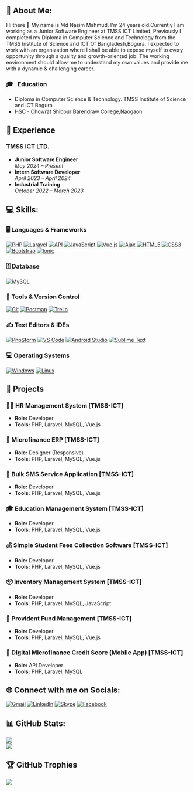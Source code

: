## 💫 About Me:
Hi there 👋 My name is Md Nasim Mahmud. I'm 24 years old.Currently I am working as a Junior Software Engineer at TMSS ICT Limited. Previously I completed my Diploma in Computer Science and Technology from the TMSS Institute of Science and ICT Of Bangladesh,Bogura. I expected to work with an organization where I shall be able to expose myself to every opportunity through a quality and growth-oriented job. The working environment should allow me to understand my own values and provide me with a dynamic & challenging career.
### 🎓 &nbsp; Education
* Diploma in Computer Science & Technology. TMSS Institute of Science and ICT,Bogura
* HSC - Chowrat Shibpur Barendraw College,Naogaon

## 💼 Experience
### TMSS ICT LTD.
- **Junior Software Engineer**  
  *May 2024 – Present*  
- **Intern Software Developer**  
  *April 2023 – April 2024*  
- **Industrial Training**  
  *October 2022 – March 2023*


## 💻 Skills:
### 🖥️ Languages & Frameworks
[![PHP](https://img.shields.io/badge/PHP-777BB4?style=for-the-badge&logo=php&logoColor=white)]()
[![Laravel](https://img.shields.io/badge/laravel-%23FF2D20.svg?style=for-the-badge&logo=laravel&logoColor=white)](https://laravel.com/)
[![API](https://img.shields.io/badge/API%20Development-FF6F00?style=for-the-badge&logo=fastapi&logoColor=white)]()
[![JavaScript](https://img.shields.io/badge/javascript-%23323330.svg?style=for-the-badge&logo=javascript&logoColor=%23F7DF1E)]()
[![Vue.js](https://img.shields.io/badge/vuejs-%2335495e.svg?style=for-the-badge&logo=vuedotjs&logoColor=%234FC08D)]()
[![Ajax](https://img.shields.io/badge/Ajax-%23239120.svg?style=for-the-badge&logo=ajax&logoColor=white)]()
[![HTML5](https://img.shields.io/badge/html5-%23E34F26.svg?style=for-the-badge&logo=html5&logoColor=white)]()
[![CSS3](https://img.shields.io/badge/css3-%231572B6.svg?style=for-the-badge&logo=css3&logoColor=white)]()
[![Bootstrap](https://img.shields.io/badge/bootstrap-%23563D7C.svg?style=for-the-badge&logo=bootstrap&logoColor=white)]()
[![Ionic](https://img.shields.io/badge/Ionic-3880FF?style=for-the-badge&logo=ionic&logoColor=white)]()

### 🗄️ Database
[![MySQL](https://img.shields.io/badge/mysql-%2300f.svg?style=for-the-badge&logo=mysql&logoColor=white)]()

### 🔧 Tools & Version Control
[![Git](https://img.shields.io/badge/git-%23F05033.svg?style=for-the-badge&logo=git&logoColor=white)]()
[![Postman](https://img.shields.io/badge/Postman-FF6C37?style=for-the-badge&logo=postman&logoColor=white)]()
[![Trello](https://img.shields.io/badge/Trello-%23026AA7.svg?style=for-the-badge&logo=Trello&logoColor=white)]()

### ✍️ Text Editors & IDEs
[![PhpStorm](https://img.shields.io/badge/PhpStorm-000000?style=for-the-badge&logo=phpstorm&logoColor=white)]()
[![VS Code](https://img.shields.io/badge/VSCode-0078d7.svg?style=for-the-badge&logo=visual-studio-code&logoColor=white)]()
[![Android Studio](https://img.shields.io/badge/Android%20Studio-3DDC84?style=for-the-badge&logo=android-studio&logoColor=white)]()
[![Sublime Text](https://img.shields.io/badge/Sublime_Text-%23575757.svg?style=for-the-badge&logo=sublime-text&logoColor=important)]()

### 💻 Operating Systems
[![Windows](https://img.shields.io/badge/Windows-0078D6?style=for-the-badge&logo=windows&logoColor=white)]()
[![Linux](https://img.shields.io/badge/Linux-FCC624?style=for-the-badge&logo=linux&logoColor=black)]()
  
## 🚀 Projects
### 🧑‍💼 HR Management System [TMSS-ICT]
- **Role:** Developer  
- **Tools:** PHP, Laravel, MySQL, Vue.js

### 🏦 Microfinance ERP [TMSS-ICT]
- **Role:** Designer (Responsive)  
- **Tools:** PHP, Laravel, MySQL, Vue.js  

### 📩 Bulk SMS Service Application [TMSS-ICT]
- **Role:** Developer  
- **Tools:** PHP, Laravel, MySQL, Vue.js  

### 🎓 Education Management System [TMSS-ICT]
- **Role:** Developer  
- **Tools:** PHP, Laravel, MySQL, Vue.js  

### 💰 Simple Student Fees Collection Software [TMSS-ICT]
- **Role:** Developer  
- **Tools:** PHP, Laravel, MySQL, Vue.js  

### 📦 Inventory Management System [TMSS-ICT]
- **Role:** Developer  
- **Tools:** PHP, Laravel, MySQL, JavaScript   

### 💼 Provident Fund Management [TMSS-ICT]
- **Role:** Developer  
- **Tools:** PHP, Laravel, MySQL, Vue.js  

### 📱 Digital Microfinance Credit Score (Mobile App) [TMSS-ICT]
- **Role:** API Developer  
- **Tools:** PHP, Laravel, MySQL
  
## 🌐 Connect with me on Socials:
[![Gmail](https://img.shields.io/badge/%20-Send%20Mail-black?color=ef5350&labelColor=ef5350&logo=gmail&logoColor=ffffff)](mailto:letsgonasim@gmail.com)
[![LinkedIn](https://img.shields.io/badge/LinkedIn-%230077B5.svg?logo=linkedin&logoColor=white)](https://www.linkedin.com/in/dev-nasim/)
[![Skype](https://img.shields.io/badge/Skype-join.skype.com-blue?logo=Skype&logoColor=white)](https://join.skype.com/invite/ypsdqX9qV2zB)
[![Facebook](https://img.shields.io/badge/Facebook-%231877F2.svg?logo=Facebook&logoColor=white)](https://www.facebook.com/letsgoNasim/)

## 📊 GitHub Stats:
![](https://github-readme-streak-stats.herokuapp.com/?user=dev-nasim&theme=chartreuse-dark&hide_border=false)<br/>
![](https://github-readme-stats.vercel.app/api/top-langs/?username=dev-nasim&theme=chartreuse-dark&hide_border=false&include_all_commits=false&count_private=true&layout=compact)




## 🏆 GitHub Trophies
![](https://github-profile-trophy.vercel.app/?username=dev-nasim&theme=gruvbox&no-frame=false&no-bg=true&margin-w=4)
